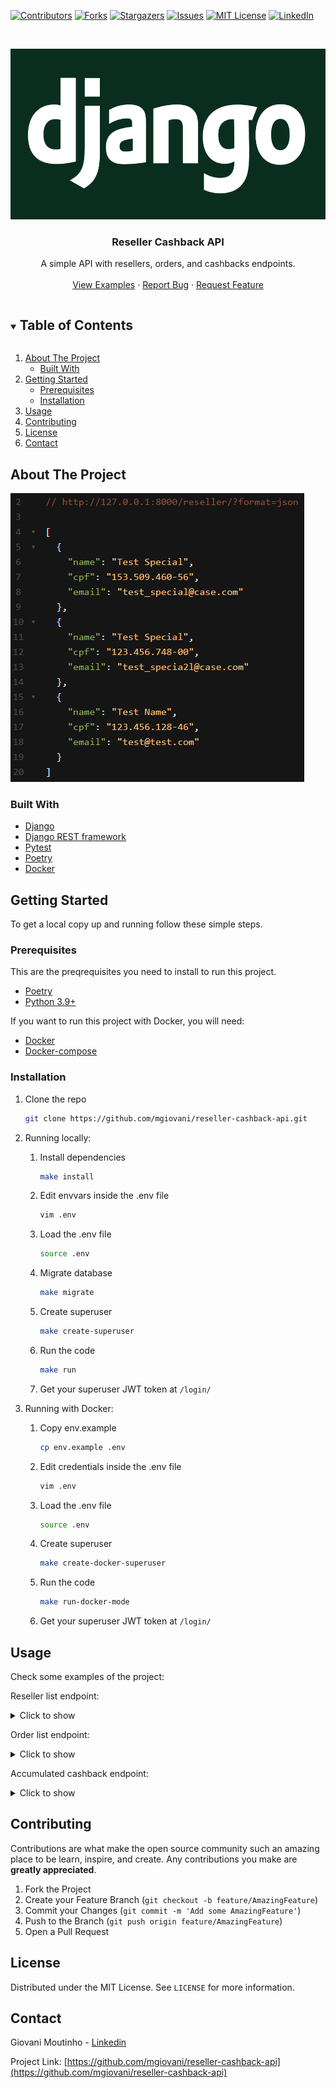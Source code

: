 [![Contributors][contributors-shield]][contributors-url]
[![Forks][forks-shield]][forks-url]
[![Stargazers][stars-shield]][stars-url]
[![Issues][issues-shield]][issues-url]
[![MIT License][license-shield]][license-url]
[![LinkedIn][linkedin-shield]][linkedin-url]



<br />
<p align="center">
  <a href="https://github.com/mgiovani/reseller-cashback-api">
    <img src="images/logo.png" alt="Logo" width="600" height="273">
  </a>

  <h3 align="center">Reseller Cashback API</h3>

  <p align="center">
    A simple API with resellers, orders, and cashbacks endpoints.
    <br />
    <br />
    <a href="#usage">View Examples</a>
    ·
    <a href="https://github.com/mgiovani/reseller-cashback-api/issues">Report Bug</a>
    ·
    <a href="https://github.com/mgiovani/reseller-cashback-api/issues">Request Feature</a>
  </p>
</p>



<details open="open">
  <summary><h2 style="display: inline-block">Table of Contents</h2></summary>
  <ol>
    <li>
      <a href="#about-the-project">About The Project</a>
      <ul>
        <li><a href="#built-with">Built With</a></li>
      </ul>
    </li>
    <li>
      <a href="#getting-started">Getting Started</a>
      <ul>
        <li><a href="#prerequisites">Prerequisites</a></li>
        <li><a href="#installation">Installation</a></li>
      </ul>
    </li>
    <li><a href="#usage">Usage</a></li>
    <li><a href="#contributing">Contributing</a></li>
    <li><a href="#license">License</a></li>
    <li><a href="#contact">Contact</a></li>
  </ol>
</details>



## About The Project

<img src="images/reseller.png" alt="Project screenshot">


### Built With

* [Django](https://www.djangoproject.com/)
* [Django REST framework](https://www.django-rest-framework.org/)
* [Pytest](https://docs.pytest.org/en/stable/)
* [Poetry](https://python-poetry.org/docs/)
* [Docker](https://www.docker.com/)


## Getting Started

To get a local copy up and running follow these simple steps.

### Prerequisites

This are the preqrequisites you need to install to run this project.
* [Poetry](https://python-poetry.org/)
* [Python 3.9+](https://www.python.org/downloads/release/python-390/)

If you want to run this project with Docker, you will need:
* [Docker](https://www.docker.com/)
* [Docker-compose](https://docs.docker.com/compose/install/)


### Installation

1. Clone the repo
   ```sh
   git clone https://github.com/mgiovani/reseller-cashback-api.git
   ```
2. Running locally:
    1. Install dependencies
       ```sh
       make install
       ```
    2. Edit envvars inside the .env file
       ```sh
       vim .env
       ```
    3. Load the .env file
       ```sh
       source .env
       ```
    3. Migrate database
       ```sh
       make migrate
       ```
    4. Create superuser
       ```sh
       make create-superuser
       ```
    5. Run the code
       ```sh
       make run
       ```
    6. Get your superuser JWT token at `/login/`

3. Running with Docker:
    1. Copy env.example
       ```sh
       cp env.example .env
       ```
    2. Edit credentials inside the .env file
       ```sh
       vim .env
       ```
    3. Load the .env file
       ```sh
       source .env
       ```
    4. Create superuser
       ```sh
       make create-docker-superuser
       ```
    5. Run the code
       ```sh
       make run-docker-mode
       ```
    6. Get your superuser JWT token at `/login/`

## Usage

Check some examples of the project:

Reseller list endpoint:
<details>
  <summary>Click to show</summary>

  <img src="images/reseller.png" alt="Reseller image">
 
</details>

Order list endpoint:
<details>
  <summary>Click to show</summary>

  <img src="images/order.png" alt="Order image">
 
</details>


Accumulated cashback endpoint:
<details>
  <summary>Click to show</summary>

  <img src="images/accumulated-cashback.png" alt="Accumulated cashback image">
 
</details>


## Contributing

Contributions are what make the open source community such an amazing place to be learn, inspire, and create. Any contributions you make are **greatly appreciated**.

1. Fork the Project
2. Create your Feature Branch (`git checkout -b feature/AmazingFeature`)
3. Commit your Changes (`git commit -m 'Add some AmazingFeature'`)
4. Push to the Branch (`git push origin feature/AmazingFeature`)
5. Open a Pull Request



## License

Distributed under the MIT License. See `LICENSE` for more information.



## Contact

Giovani Moutinho - [Linkedin](https://www.linkedin.com/in/mgiovani/)

Project Link: [https://github.com/mgiovani/reseller-cashback-api](https://github.com/mgiovani/reseller-cashback-api)



[contributors-shield]: https://img.shields.io/github/contributors/mgiovani/reseller-cashback-api.svg?style=for-the-badge
[contributors-url]: https://github.com/mgiovani/reseller-cashback-api/graphs/contributors
[forks-shield]: https://img.shields.io/github/forks/mgiovani/reseller-cashback-api.svg?style=for-the-badge
[forks-url]: https://github.com/mgiovani/reseller-cashback-api/network/members
[stars-shield]: https://img.shields.io/github/stars/mgiovani/reseller-cashback-api.svg?style=for-the-badge
[stars-url]: https://github.com/mgiovani/reseller-cashback-api/stargazers
[issues-shield]: https://img.shields.io/github/issues/mgiovani/reseller-cashback-api.svg?style=for-the-badge
[issues-url]: https://github.com/mgiovani/reseller-cashback-api/issues
[license-shield]: https://img.shields.io/github/license/mgiovani/reseller-cashback-api.svg?style=for-the-badge
[license-url]: https://github.com/mgiovani/reseller-cashback-api/blob/main/LICENSE
[linkedin-shield]: https://img.shields.io/badge/-LinkedIn-black.svg?style=for-the-badge&logo=linkedin&colorB=555
[linkedin-url]: https://linkedin.com/in/mgiovani
